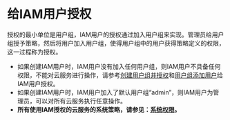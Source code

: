 # 给IAM用户授权<a name="iam_01_0652"></a>

授权的最小单位是用户组，IAM用户的授权通过加入用户组来实现。管理员给用户组授予策略，然后将用户加入用户组，使得用户组中的用户获得策略定义的权限，这一过程称为授权。

-   如果创建IAM用户时，IAM用户没有加入任何用户组，则IAM用户不具备任何权限，不能对云服务进行操作，请参考[创建用户组并授权](创建用户组并授权.md)和[用户组添加用户](用户组添加用户.md)给IAM用户授权。
-   如果创建IAM用户时，IAM用户加入了默认用户组“admin”，则IAM用户为管理员，可以对所有云服务执行任意操作。
-   **所有使用IAM授权的云服务的系统策略，请参见：[系统权限](https://support.huaweicloud.com/usermanual-permissions/iam_01_0001.html)。**

